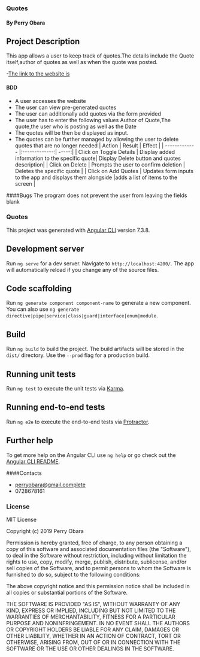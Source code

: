 ### Quotes
#### By Perry Obara
## Project Description
This app allows a user to keep track of quotes.The details include the Quote itself,author of quotes as well as when the quote was posted.

 -[The link to the website is](https://perry-perrota.github.io/Quotes/)

#### BDD
* A user accesses the website
* The user can view pre-generated quotes
* The user can additionally add quotes via the form provided
* The user has to enter the following values Author of Quote,The quote,the user who is posting as well as the Date
* The quotes will be then be displayed as input.
* The quotes can be further managed by allowing the user to delete quotes that are no longer needed
| Action       | Result       | Effect  |
| ------------- |:-------------:| -----:|
| Click on Toggle Details      | Display added information to the specific quote| Display Delete button and quotes description|
| Click on Delete     | Prompts the user to confirm deletion      |   Deletes the specific quote |
| Click on Add Quotes | Updates form inputs to the app and displays them alongside |adds a list of items to the screen  |


####Bugs
The program does not prevent the user from leaving the fields blank

### Quotes
This project was generated with [Angular CLI](https://github.com/angular/angular-cli) version 7.3.8.

## Development server
Run `ng serve` for a dev server. Navigate to `http://localhost:4200/`. The app will automatically reload if you change any of the source files.

## Code scaffolding
Run `ng generate component component-name` to generate a new component. You can also use `ng generate directive|pipe|service|class|guard|interface|enum|module`.

## Build
Run `ng build` to build the project. The build artifacts will be stored in the `dist/` directory. Use the `--prod` flag for a production build.

## Running unit tests
Run `ng test` to execute the unit tests via [Karma](https://karma-runner.github.io).

## Running end-to-end tests
Run `ng e2e` to execute the end-to-end tests via [Protractor](http://www.protractortest.org/).

## Further help
To get more help on the Angular CLI use `ng help` or go check out the [Angular CLI README](https://github.com/angular/angular-cli/blob/master/README.md).

####Contacts
* perryobara@gmail.complete
* 0728678161
### License
MIT License

Copyright (c) 2019 Perry Obara

Permission is hereby granted, free of charge, to any person obtaining a copy
of this software and associated documentation files (the "Software"), to deal
in the Software without restriction, including without limitation the rights
to use, copy, modify, merge, publish, distribute, sublicense, and/or sell
copies of the Software, and to permit persons to whom the Software is
furnished to do so, subject to the following conditions:

The above copyright notice and this permission notice shall be included in all
copies or substantial portions of the Software.

THE SOFTWARE IS PROVIDED "AS IS", WITHOUT WARRANTY OF ANY KIND, EXPRESS OR
IMPLIED, INCLUDING BUT NOT LIMITED TO THE WARRANTIES OF MERCHANTABILITY,
FITNESS FOR A PARTICULAR PURPOSE AND NONINFRINGEMENT. IN NO EVENT SHALL THE
AUTHORS OR COPYRIGHT HOLDERS BE LIABLE FOR ANY CLAIM, DAMAGES OR OTHER
LIABILITY, WHETHER IN AN ACTION OF CONTRACT, TORT OR OTHERWISE, ARISING FROM,
OUT OF OR IN CONNECTION WITH THE SOFTWARE OR THE USE OR OTHER DEALINGS IN THE
SOFTWARE.
